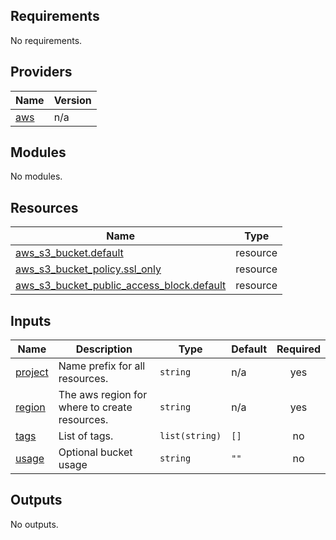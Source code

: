 <!-- BEGIN_TF_DOCS -->
## Requirements

No requirements.

## Providers

| Name | Version |
|------|---------|
| <a name="provider_aws"></a> [aws](#provider\_aws) | n/a |

## Modules

No modules.

## Resources

| Name | Type |
|------|------|
| [aws_s3_bucket.default](https://registry.terraform.io/providers/hashicorp/aws/latest/docs/resources/s3_bucket) | resource |
| [aws_s3_bucket_policy.ssl_only](https://registry.terraform.io/providers/hashicorp/aws/latest/docs/resources/s3_bucket_policy) | resource |
| [aws_s3_bucket_public_access_block.default](https://registry.terraform.io/providers/hashicorp/aws/latest/docs/resources/s3_bucket_public_access_block) | resource |

## Inputs

| Name | Description | Type | Default | Required |
|------|-------------|------|---------|:--------:|
| <a name="input_project"></a> [project](#input\_project) | Name prefix for all resources. | `string` | n/a | yes |
| <a name="input_region"></a> [region](#input\_region) | The aws region for where to create resources. | `string` | n/a | yes |
| <a name="input_tags"></a> [tags](#input\_tags) | List of tags. | `list(string)` | `[]` | no |
| <a name="input_usage"></a> [usage](#input\_usage) | Optional bucket usage | `string` | `""` | no |

## Outputs

No outputs.
<!-- END_TF_DOCS -->